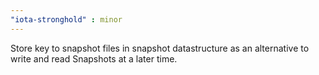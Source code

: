 ```yaml
---
"iota-stronghold" : minor
---
```


Store key to snapshot files in snapshot datastructure as an alternative to write and read Snapshots at a later time.